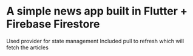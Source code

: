 # A simple news app built in Flutter + Firebase Firestore

Used provider for state management
Included pull to refresh which will fetch the articles
